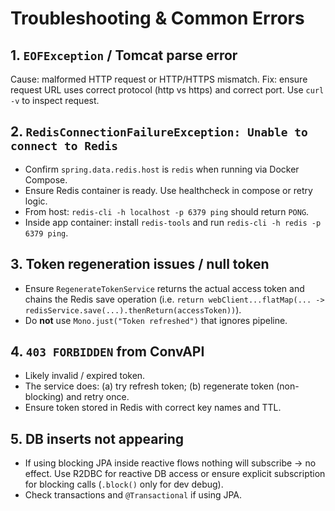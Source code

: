 # Troubleshooting & Common Errors

## 1. `EOFException` / Tomcat parse error
Cause: malformed HTTP request or HTTP/HTTPS mismatch. Fix: ensure request URL uses correct protocol (http vs https) and correct port. Use `curl -v` to inspect request.

## 2. `RedisConnectionFailureException: Unable to connect to Redis`
- Confirm `spring.data.redis.host` is `redis` when running via Docker Compose.
- Ensure Redis container is ready. Use healthcheck in compose or retry logic.
- From host: `redis-cli -h localhost -p 6379 ping` should return `PONG`.
- Inside app container: install `redis-tools` and run `redis-cli -h redis -p 6379 ping`.

## 3. Token regeneration issues / null token
- Ensure `RegenerateTokenService` returns the actual access token and chains the Redis save operation (i.e. `return webClient...flatMap(... -> redisService.save(...).thenReturn(accessToken))`).
- Do **not** use `Mono.just("Token refreshed")` that ignores pipeline.

## 4. `403 FORBIDDEN` from ConvAPI
- Likely invalid / expired token.
- The service does: (a) try refresh token; (b) regenerate token (non-blocking) and retry once.
- Ensure token stored in Redis with correct key names and TTL.

## 5. DB inserts not appearing
- If using blocking JPA inside reactive flows nothing will subscribe -> no effect. Use R2DBC for reactive DB access or ensure explicit subscription for blocking calls (`.block()` only for dev debug).
- Check transactions and `@Transactional` if using JPA.
